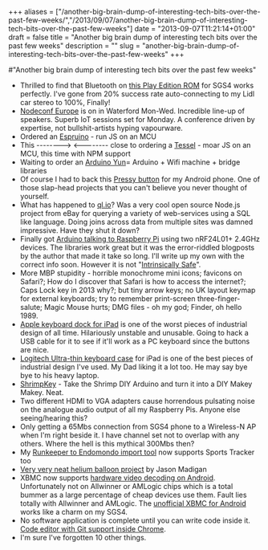 +++
aliases = ["/another-big-brain-dump-of-interesting-tech-bits-over-the-past-few-weeks/","/2013/09/07/another-big-brain-dump-of-interesting-tech-bits-over-the-past-few-weeks"]
date = "2013-09-07T11:21:14+01:00"
draft = false
title = "Another big brain dump of interesting tech bits over the past few weeks"
description = ""
slug = "another-big-brain-dump-of-interesting-tech-bits-over-the-past-few-weeks"
+++

#"Another big brain dump of interesting tech bits over the past few weeks"

<ul>
	<li><span style="line-height: 15px;">Thrilled to find that Bluetooth on <a href="http://forum.xda-developers.com/showthread.php?t=2348272">this Play Edition ROM</a> for SGS4 works perfectly. I've gone from 20% success rate auto-connecting to my Lidl car stereo to 100%, Finally!</span></li>
	<li><a href="http://nodeconf.eu/">Nodeconf Europe</a> is on in Waterford Mon-Wed. Incredible line-up of speakers. Superb IoT sessions set for Monday. A conference driven by expertise, not bullshit-artists hyping vapourware.</li>
	<li>Ordered an <a href="http://www.espruino.com/">Espruino</a> - run JS on an MCU</li>
	<li>This --------&gt; &lt;-------- close to ordering a <a href="http://technical.io/">Tessel</a> - moar JS on an MCU, this time with NPM support</li>
	<li>Waiting to order an <a href="http://blog.arduino.cc/2013/09/05/hands-on-the-arduino-yuns-bridge/">Arduino Yun</a>= Arduino + Wifi machine + bridge libraries</li>
	<li>Of course I had to back this <a href="http://www.kickstarter.com/projects/556341540/pressy-the-almighty-android-button">Pressy button</a> for my Android phone. One of those slap-head projects that you can't believe you never thought of yourself.</li>
	<li>What has happened to <a href="http://ql.io">ql.io</a>? Was a very cool open source Node.js project from eBay for querying a variety of web-services using a SQL like language. Doing joins across data from multiple sites was damned impressive. Have they shut it down?</li>
	<li>Finally got <a href="https://twitter.com/conoro/status/374180519564836864">Arduino talking to Raspberry Pi</a> using two nRF24L01+ 2.4GHz devices. The libraries work great but it was the error-riddled blogposts by the author that made it take so long. I'll write up my own with the correct info soon. However it is not "<a href="https://twitter.com/AndrewGraley/status/374229759150264320">Intrinsically Safe</a>".</li>
	<li>More MBP stupidity - horrible monochrome mini icons; favicons on Safari?; How do I discover that Safari is how to access the internet?; Caps Lock key in 2013 why?; but tiny arrow keys; no UK layout keymap for external keyboards; try to remember print-screen three-finger-salute; Magic Mouse hurts; DMG files - oh my god; Finder, oh hello 1989.</li>
	<li><a href="http://www.amazon.com/Apple-iPad-Keyboard-Dock-Package/dp/B0040HEMP8">Apple keyboard dock for iPad</a> is one of the worst pieces of industrial design of all time. Hilariously unstable and unusable. Going to hack a USB cable for it to see if it'll work as a PC keyboard since the buttons are nice.</li>
	<li><a href="http://www.amazon.co.uk/Logitech-Ultrathin-Keyboard-Cover-iPad/dp/B00835UQK8/">Logitech Ultra-thin keyboard case</a> for iPad is one of the best pieces of industrial design I've used. My Dad liking it a lot too. He may say bye bye to his heavy laptop.</li>
	<li><a href="http://fromscratched.nl/index.php/shrimpkey-maak-je-eigen-makeymakey-deel-1/?lang=en">ShrimpKey</a> - Take the Shrimp DIY Arduino and turn it into a DIY Makey Makey. Neat.</li>
	<li>Two different HDMI to VGA adapters cause horrendous pulsating noise on the analogue audio output of all my Raspberry Pis. Anyone else seeing/hearing this?</li>
	<li>Only getting a 65Mbs connection from SGS4 phone to a Wireless-N AP when I'm right beside it. I have channel set not to overlap with any others. Where the hell is this mythical 300Mbs then?</li>
	<li>My <a href="http://conoroneill.net/a-simple-tool-to-bulk-import-your-runkeeper-data-into-endomondo/">Runkeeper to Endomondo import tool</a> now supports Sports Tracker too</li>
	<li><a href="http://jasonmadigan.com/2013/07/04/high-altitude-adventures-part-3/">Very very neat helium balloon project</a> by Jason Madigan</li>
	<li>XBMC now supports <a href="http://xbmc.org/xbmc-13-gotham-august-cycle/">hardware video decoding on Android</a>. Unfortunately not on Allwinner or AMLogic chips which is a total bummer as a large percentage of cheap devices use them. Fault lies totally with Allwinner and AMLogic. The <a href="http://www.xbmcandroid.com/2013/05/04/finally-a-stable-release-of-our-end-user-friendly-xaf-custom-build-of-xbmc-for-android-is-out/">unofficial XBMC for Android</a> works like a charm on my SGS4.</li>
	<li>No software application is complete until you can write code inside it. <a href="https://plus.google.com/100132233764003563318/posts/JMM8j4sPbsk">Code editor with Git support inside Chrome</a>.</li>
	<li>I'm sure I've forgotten 10 other things.</li>
</ul>